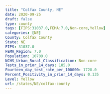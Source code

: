 ```yaml
---
title: "Colfax County, NE"
date: 2020-09-25
draft: false
type: county
tags: [FIPS:31037.0,FEMA:7.0,Non-core,Yellow]
categories: [NE]
County: Colfax County
State: NE
FIPS: 31037.0
FEMA_Region: 7.0
Population: 10709.0
NCHS_Urban_Rural_Classification: Non-core
Tests_in_prior_14_days: 185.0
Fourteen_day_test_rate_per_100000: 1728.0
Percent_Positivity_in_prior_14_days: 0.135
Level: Yellow
url: /states/NE/colfax-county
---
```



